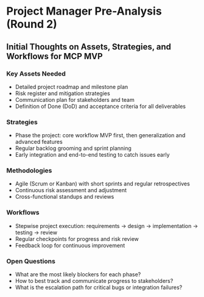 # Project Manager Pre-Analysis (Round 2)

## Initial Thoughts on Assets, Strategies, and Workflows for MCP MVP

### Key Assets Needed
- Detailed project roadmap and milestone plan
- Risk register and mitigation strategies
- Communication plan for stakeholders and team
- Definition of Done (DoD) and acceptance criteria for all deliverables

### Strategies
- Phase the project: core workflow MVP first, then generalization and advanced features
- Regular backlog grooming and sprint planning
- Early integration and end-to-end testing to catch issues early

### Methodologies
- Agile (Scrum or Kanban) with short sprints and regular retrospectives
- Continuous risk assessment and adjustment
- Cross-functional standups and reviews

### Workflows
- Stepwise project execution: requirements → design → implementation → testing → review
- Regular checkpoints for progress and risk review
- Feedback loop for continuous improvement

### Open Questions
- What are the most likely blockers for each phase?
- How to best track and communicate progress to stakeholders?
- What is the escalation path for critical bugs or integration failures? 